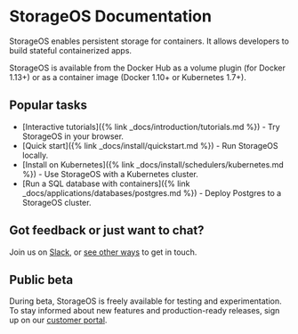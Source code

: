 # StorageOS Documentation

StorageOS enables persistent storage for containers. It allows developers to
build stateful containerized apps.

StorageOS is available from the Docker Hub as a volume plugin (for Docker 1.13+)
or as a container image (Docker 1.10+ or Kubernetes 1.7+).


## Popular tasks

* [Interactive tutorials]({% link _docs/introduction/tutorials.md %}) - Try StorageOS in your browser.
* [Quick start]({% link _docs/install/quickstart.md %}) - Run StorageOS locally.
* [Install on Kubernetes]({% link _docs/install/schedulers/kubernetes.md %}) - Use StorageOS with a Kubernetes cluster.
* [Run a SQL database with containers]({% link _docs/applications/databases/postgres.md %}) - Deploy Postgres to a StorageOS cluster.

## Got feedback or just want to chat?

Join us on [Slack](https://slack.storageos.com), or [see other
ways](https://support.storageos.com) to get in touch.

<script async defer src="http://slack.storageos.com/slackin.js"></script>

## Public beta

During beta, StorageOS is freely available for testing and experimentation. To
stay informed about new features and production-ready releases, sign up on our
[customer portal](https://my.storageos.com).

